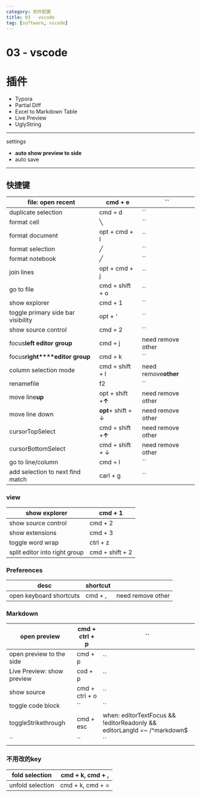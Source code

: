 ```yaml
---
category: 软件配置
title: 03 - vscode
tag: [software, vscode]
---
```

# 03 - vscode

# 插件

* Typora
* Partial Diff
* Excel to Markdown Table
* Live Preview
* UglyString

---

settings

* **auto show preview to side**
* auto save

---

## 快捷键

| file: open recent                    | cmd + e                   | ``                         |
| ------------------------------------ | ------------------------- | -------------------------- |
| duplicate selection                  | cmd + d                   | ``                         |
| format cell                          | ╲                        | ``                         |
| format document                      | opt + cmd + l             | ``                         |
| format selection                     | ╱                        | ``                         |
| format notebook                      | ╱                        | ``                         |
| join lines                           | opt + cmd + j             | ``                         |
| go to file                           | cmd + shift + o           | ``                         |
| show explorer                        | cmd + 1                   | ``                         |
| toggle primary side bar visibility   | opt + ‘                  | ``                         |
| show source control                  | cmd + 2                   | ``                         |
| focus**left editor group**     | cmd + j                   | need remove other          |
| focus**right****editor group** | cmd + k                   | ``                         |
| column selection mode                | cmd + shift + l           | need remove**other** |
| renamefile                           | f2                        | ``                         |
| move line**up**                | opt + shift +**↑** | need remove other          |
| move line down                       | **opt**+ shift + ↓ | need remove other          |
| cursorTopSelect                      | cmd + shift +**↑** | need remove other          |
| cursorBottomSelect                   | cmd + shift + ↓          | need remove other          |
| go to line/column                    | cmd + l                   | ``                         |
| add selection to next find match     | carl + g                  | ``                         |

### view

| show explorer                 | cmd + 1         |
| ----------------------------- | --------------- |
| show source control           | cmd + 2         |
| show extensions               | cmd + 3         |
| toggle word wrap              | ctrl + z        |
| split editor into right group | cmd + shift + 2 |

### Preferences

| desc                    | shortcut |                   |
| ----------------------- | -------- | ----------------- |
| open keyboard shortcuts | cmd + ,  | need remove other |

### Markdown

| open preview               | cmd + ctrl + p | ``                                                                              |
| -------------------------- | -------------- | ------------------------------------------------------------------------------- |
| open preview to the side   | cmd + p        | ``                                                                              |
| Live Preview: show preview | cod + p        | ``                                                                              |
| show source                | cmd + ctrl + o | ``                                                                              |
| toggle code block          | ``             | ``                                                                              |
| toggleStrikethrough        | cmd + esc      | when: editorTextFocus && !editorReadonly && editorLangId =~ /^markdown$|^rmd$ |
| ``                         | ``             | ``                                                                              |

### 不用改的key

| fold selection   | cmd + k, cmd + , |
| ---------------- | ---------------- |
| unfold selection | cmd + k, cmd + = |
